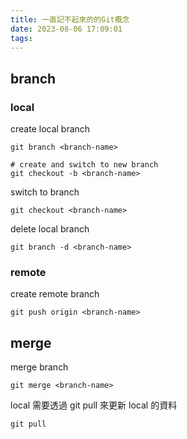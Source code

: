 ```yaml
---
title: 一直記不起來的的Git概念
date: 2023-08-06 17:09:01
tags:
---
```

## branch
### local
create local branch
```shell
git branch <branch-name>

# create and switch to new branch
git checkout -b <branch-name>
```
switch to branch
```shell
git checkout <branch-name>
```
delete local branch
```shell
git branch -d <branch-name>
```
### remote
create remote branch
```shell
git push origin <branch-name>
```

## merge
merge branch
```shell
git merge <branch-name>
```
local 需要透過 git pull 來更新 local 的資料
```shell
git pull
```